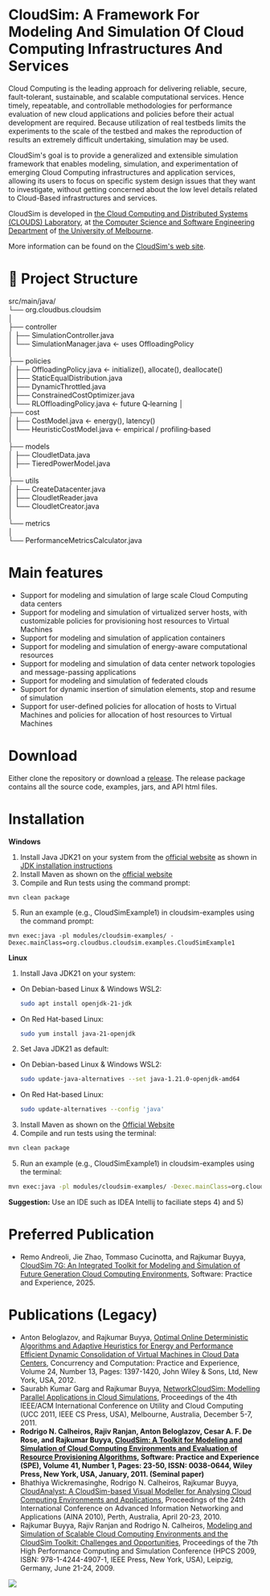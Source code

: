 # CloudSim: A Framework For Modeling And Simulation Of Cloud Computing Infrastructures And Services #

Cloud Computing is the leading approach for delivering reliable, secure, fault-tolerant, sustainable, and scalable computational services. Hence timely, repeatable, and controllable methodologies for performance evaluation of new cloud applications and policies before their actual development are required. Because utilization of real testbeds limits the experiments to the scale of the testbed and makes the reproduction of results an extremely difficult undertaking, simulation may be used.

CloudSim's goal is to provide a generalized and extensible simulation framework that enables modeling, simulation, and experimentation of emerging Cloud Computing infrastructures and application services, allowing its users to focus on specific system design issues that they want to investigate, without getting concerned about the low level details related to Cloud-Based infrastructures and services.

CloudSim is developed in [the Cloud Computing and Distributed Systems (CLOUDS) Laboratory](http://cloudbus.org/), at [the Computer Science and Software Engineering Department](http://www.csse.unimelb.edu.au/) of [the University of Melbourne](http://www.unimelb.edu.au/).

More information can be found on the [CloudSim's web site](http://cloudbus.org/cloudsim/).

# 📂 Project Structure

src/main/java/<br>
└── org.cloudbus.cloudsim<br>
│<br>
├── controller<br>
│   ├── SimulationController.java<br>
│   └── SimulationManager.java       ← uses OffloadingPolicy<br>
│<br>
├── policies<br>
│   ├── OffloadingPolicy.java        ← initialize(), allocate(), deallocate()<br>
│   ├── StaticEqualDistribution.java<br>
│   ├── DynamicThrottled.java<br>
│   ├── ConstrainedCostOptimizer.java<br>
│   └── RLOffloadingPolicy.java      ← future Q‑learning
│<br>
├── cost<br>
│   ├── CostModel.java               ← energy(), latency()<br>
│   └── HeuristicCostModel.java      ← empirical / profiling‑based<br>
│<br>
├── models<br>
│   ├── CloudletData.java<br>
│   ├── TieredPowerModel.java<br>
│<br>
├── utils<br>
│   ├── CreateDatacenter.java<br>
│   ├── CloudletReader.java<br>
│   └── CloudletCreator.java<br>
│<br>
└── metrics<br>
│<br>
└── PerformanceMetricsCalculator.java<br>


# Main features #

  * Support for modeling and simulation of large scale Cloud Computing data centers
  * Support for modeling and simulation of virtualized server hosts, with customizable policies for provisioning host resources to Virtual Machines
  * Support for modeling and simulation of application containers
  * Support for modeling and simulation of energy-aware computational resources
  * Support for modeling and simulation of data center network topologies and message-passing applications
  * Support for modeling and simulation of federated clouds
  * Support for dynamic insertion of simulation elements, stop and resume of simulation
  * Support for user-defined policies for allocation of hosts to Virtual Machines and policies for allocation of host resources to Virtual Machines


# Download #

Either clone the repository or download a [release](https://github.com/Cloudslab/cloudsim/releases). The release package contains all the source code, examples, jars, and API html files.

# Installation
**Windows**
1) Install Java JDK21 on your system from the [official website](https://www.oracle.com/in/java/technologies/downloads/#java21) as shown in [JDK installation instructions](https://docs.oracle.com/en/java/javase/23/install/overview-jdk-installation.html)
2) Install Maven as shown on the [official website](https://maven.apache.org/install.html)
4) Compile and Run tests using the command prompt:
  ```prompt
  mvn clean package
  ```
5) Run an example (e.g., CloudSimExample1) in cloudsim-examples using the command prompt:
```prompt
mvn exec:java -pl modules/cloudsim-examples/ -Dexec.mainClass=org.cloudbus.cloudsim.examples.CloudSimExample1
```

**Linux**
  1) Install Java JDK21 on your system:
  - On Debian-based Linux & Windows WSL2: 
    ```bash
    sudo apt install openjdk-21-jdk
    ```
  - On Red Hat-based Linux:  
    ```bash  
    sudo yum install java-21-openjdk
    ```
  2) Set Java JDK21 as default: 
  - On Debian-based Linux & Windows WSL2:
    ```bash
    sudo update-java-alternatives --set java-1.21.0-openjdk-amd64
    ```
  - On Red Hat-based Linux: 
    ```bash
    sudo update-alternatives --config 'java'
    ```
  3) Install Maven as shown on the [Official Website](https://maven.apache.org/install.html)
  4) Compile and run tests using the terminal:
  ```bash
  mvn clean package
  ```
  5) Run an example (e.g., CloudSimExample1) in cloudsim-examples using the terminal:
  ```bash
  mvn exec:java -pl modules/cloudsim-examples/ -Dexec.mainClass=org.cloudbus.cloudsim.examples.CloudSimExample1
  ```

  **Suggestion:** Use an IDE such as IDEA Intellij to faciliate steps 4) and 5)

# Preferred Publication #
  * Remo Andreoli, Jie Zhao, Tommaso Cucinotta, and Rajkumar Buyya, [CloudSim 7G: An Integrated Toolkit for Modeling and Simulation of Future Generation Cloud Computing Environments](https://onlinelibrary.wiley.com/doi/10.1002/spe.3413), Software: Practice and Experience, 2025.
    
# Publications (Legacy) #

  * Anton Beloglazov, and Rajkumar Buyya, [Optimal Online Deterministic Algorithms and Adaptive Heuristics for Energy and Performance Efficient Dynamic Consolidation of Virtual Machines in Cloud Data Centers](http://beloglazov.info/papers/2012-optimal-algorithms-ccpe.pdf), Concurrency and Computation: Practice and Experience, Volume 24, Number 13, Pages: 1397-1420, John Wiley & Sons, Ltd, New York, USA, 2012.
  * Saurabh Kumar Garg and Rajkumar Buyya, [NetworkCloudSim: Modelling Parallel Applications in Cloud Simulations](http://www.cloudbus.org/papers/NetworkCloudSim2011.pdf), Proceedings of the 4th IEEE/ACM International Conference on Utility and Cloud Computing (UCC 2011, IEEE CS Press, USA), Melbourne, Australia, December 5-7, 2011.
  * **Rodrigo N. Calheiros, Rajiv Ranjan, Anton Beloglazov, Cesar A. F. De Rose, and Rajkumar Buyya, [CloudSim: A Toolkit for Modeling and Simulation of Cloud Computing Environments and Evaluation of Resource Provisioning Algorithms](http://www.buyya.com/papers/CloudSim2010.pdf), Software: Practice and Experience (SPE), Volume 41, Number 1, Pages: 23-50, ISSN: 0038-0644, Wiley Press, New York, USA, January, 2011. (Seminal paper)**
  * Bhathiya Wickremasinghe, Rodrigo N. Calheiros, Rajkumar Buyya, [CloudAnalyst: A CloudSim-based Visual Modeller for Analysing Cloud Computing Environments and Applications](http://www.cloudbus.org/papers/CloudAnalyst-AINA2010.pdf), Proceedings of the 24th International Conference on Advanced Information Networking and Applications (AINA 2010), Perth, Australia, April 20-23, 2010.
  * Rajkumar Buyya, Rajiv Ranjan and Rodrigo N. Calheiros, [Modeling and Simulation of Scalable Cloud Computing Environments and the CloudSim Toolkit: Challenges and Opportunities](http://www.cloudbus.org/papers/CloudSim-HPCS2009.pdf), Proceedings of the 7th High Performance Computing and Simulation Conference (HPCS 2009, ISBN: 978-1-4244-4907-1, IEEE Press, New York, USA), Leipzig, Germany, June 21-24, 2009.




[![](http://www.cloudbus.org/logo/cloudbuslogo-v5a.png)](http://cloudbus.org/)
